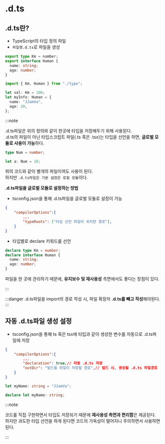 # .d.ts

## .d.ts란?

- TypeScript의 타입 정의 파일
- `파일명.d.ts`로 파일을 생성

```ts title="type.d.ts"
export type Km = number;
export interface Human {
  name: string;
  age: number;
}
```

```ts title="index.ts"
import { Km, Human } from "./type";

let val: Km = 100;
let myInfo: Human = {
  name: "JJamVa",
  age: 20,
};
```

:::note

.d.ts파일은 위의 정의와 같이 한곳에 타입을 저장해두기 위해 사용된다.<br/>
.d.ts의 파일이 아닌 타입스크립트 파일(.ts 혹은 .tsx)는 타입을 선언을 하면, **글로벌 모듈로 사용이 가능**하다.<br/>

```ts title="A.ts"
type Num = number;
```

```ts title="B.ts"
let a: Num = 10;
```

위의 코드와 같이 별개의 파일이여도 사용이 된다.<br/>
하지만 `.d.ts파일은 기본 설정은 로컬 모듈`이다.<br/>

**.d.ts파일을 글로벌 모듈로 설정하는 방법**

- tsconfig.json을 통해 .d.ts파일을 글로벌 모듈로 설정이 가능

```json
{
    "compilerOptions":{
        ...
        "typeRoots": ["타입 선언 파일이 위치한 경로"],
    }
}
```

- 타입별로 declare 키워드를 선언

```ts title="type.d.ts"
declare type Km = number;
declare interface Human {
  name: string;
  age: number;
}
```

파일을 한 곳에 관리하기 때문에, **유지보수 및 재사용성** 측면에서도 좋다는 장점이 있다.<br/>

:::

:::danger
.d.ts파일을 import의 경로 작성 시, 파일 확장자 **.d.ts를 빼고 작성**해야된다.<br/>
:::

## 자동 .d.ts파일 생성 설정

- tsconfig.json을 통해 ts 혹은 tsx에 타입과 같이 생성한 변수를 자동으로 .d.ts파일에 저장

```json title="tsconfig.json 설정"
{
    "compilerOptions":{
        ...
        "declaration": true,// 자동 .d.ts 저장
        "outDir": "빌드될 파일이 저장될 경로",// 빌드 시, 생성될 .d.ts 파일경로
    }
}
```

```ts title="index.ts"
let myName: string = "JJamVa";
```

```ts title="자동으로 생성된 index.d.ts"
declare let myName: string;
```

:::note

코드를 직접 구현하면서 타입도 저장되기 때문에 **재사용성 측면과 편리함**은 제공된다.<br/>
하지만 과도한 타입 선언을 하게 된다면 코드의 가독성이 떨어지니 주의하면서 사용하면 된다.<br/>

:::
